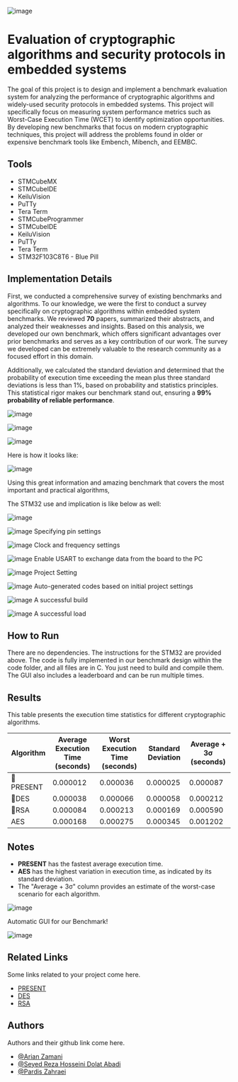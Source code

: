 
![image](https://github.com/user-attachments/assets/f4e47219-c674-4edc-8a99-f402d56ce15b)


# Evaluation of cryptographic algorithms and security protocols in embedded systems

The goal of this project is to design and implement a benchmark evaluation system for analyzing the performance of cryptographic algorithms and widely-used security protocols in embedded systems. This project will specifically focus on measuring system performance metrics such as Worst-Case Execution Time (WCET) to identify optimization opportunities. By developing new benchmarks that focus on modern cryptographic techniques, this project will address the problems found in older or expensive benchmark tools like Embench, Mibench, and EEMBC.


## Tools
- STMCubeMX
- STMCubeIDE
- KeiluVision
- PuTTy
- Tera Term
- STMCubeProgrammer
- STMCubeIDE
- KeiluVision
- PuTTy
- Tera Term
- STM32F103C8T6 - Blue Pill

## Implementation Details

First, we conducted a comprehensive survey of existing benchmarks and algorithms. To our knowledge, we were the first to conduct a survey specifically on cryptographic algorithms within embedded system benchmarks. We reviewed **70** papers, summarized their abstracts, and analyzed their weaknesses and insights. Based on this analysis, we developed our own benchmark, which offers significant advantages over prior benchmarks and serves as a key contribution of our work. The survey we developed can be extremely valuable to the research community as a focused effort in this domain.

Additionally, we calculated the standard deviation and determined that the probability of execution time exceeding the mean plus three standard deviations is less than 1%, based on probability and statistics principles. This statistical rigor makes our benchmark stand out, ensuring a **99% probability of reliable performance**.

![image](https://github.com/user-attachments/assets/cb0c0cbc-d05f-414b-9316-59ad62a312dd)

![image](https://github.com/user-attachments/assets/305d547f-65e4-4818-9cc8-8de1afed0bc1)

![image](https://github.com/user-attachments/assets/0e36e8a6-2305-42b4-9259-aeffc5b28d4f)

Here is how it looks like: 

![image](https://github.com/user-attachments/assets/037b6760-173d-45c8-b1d0-bc54c4ca1ec8)

Using this great information and amazing benchmark that covers the most important and practical algorithms, 

The STM32 use and implication is like below as well:

![image](https://github.com/user-attachments/assets/7eaac601-717e-4c98-81a9-089c3ea68d6c)

![image](https://github.com/user-attachments/assets/4fe4fffe-97e6-4d14-adab-42fe7d13daa2)
Specifying pin settings

![image](https://github.com/user-attachments/assets/10b8fe68-88e3-4ec0-a3ee-510356025144)
Clock and frequency settings

![image](https://github.com/user-attachments/assets/5d486b85-2e63-4444-9809-ff1427a4f26a)
Enable USART to exchange data from the board to the PC

![image](https://github.com/user-attachments/assets/12494923-6f19-44c9-b4e4-0deff1e18619)
Project Setting

![image](https://github.com/user-attachments/assets/11b8d927-3318-49c9-bce5-2f55733ff66b)
Auto-generated codes based on initial project settings

![image](https://github.com/user-attachments/assets/f5c75f11-9470-47dd-abff-95cd051b8d3c)
A successful build 

![image](https://github.com/user-attachments/assets/e7dfe622-ee02-463d-9ebc-43cb0e86b22a)
A successful load 


## How to Run

There are no dependencies. The instructions for the STM32 are provided above. The code is fully implemented in our benchmark design within the code folder, and all files are in C. You just need to build and compile them. The GUI also includes a leaderboard and can be run multiple times.

## Results
This table presents the execution time statistics for different cryptographic algorithms.

| Algorithm | Average Execution Time (seconds) | Worst Execution Time (seconds) | Standard Deviation | Average + 3σ (seconds) |
|-----------|---------------------------------|-------------------------------|--------------------|-----------------------|
| 🥇PRESENT   | 0.000012                        | 0.000036                      | 0.000025           | 0.000087              |
| 🥈DES       | 0.000038                        | 0.000066                      | 0.000058           | 0.000212              |
| 🥉RSA       | 0.000084                        | 0.000213                      | 0.000169           | 0.000590              |
| AES       | 0.000168                        | 0.000275                      | 0.000345           | 0.001202              |

## Notes
- **PRESENT** has the fastest average execution time.
- **AES** has the highest variation in execution time, as indicated by its standard deviation.
- The "Average + 3σ" column provides an estimate of the worst-case scenario for each algorithm.


![image](https://github.com/user-attachments/assets/a50faeb5-2a85-4e49-91a3-d28f8efb9a83)

Automatic GUI for our Benchmark!

![image](https://github.com/user-attachments/assets/194dfa4c-684e-4eba-801f-0a5ce864639d)
## Related Links
Some links related to your project come here.
 - [PRESENT](https://www.iacr.org/archive/ches2007/47270450/47270450.pdf)
 - [DES](https://en.wikipedia.org/wiki/Data_Encryption_Standard)
 - [RSA](https://en.wikipedia.org/wiki/RSA_(cryptosystem))


## Authors
Authors and their github link come here.
- [@Arian Zamani](https://github.com/Sharif-University-ESRLab)
- [@Seyed Reza Hosseini Dolat Abadi](https://github.com/Sharif-University-ESRLab)
- [@Pardis Zahraei](https://github.com/pardissz)

